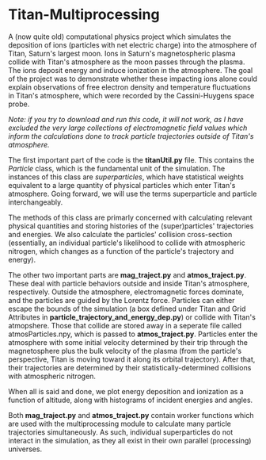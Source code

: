 # Titan-Multiprocessing

A (now quite old) computational physics project which simulates the deposition of ions (particles with net electric charge) into the atmosphere of Titan, Saturn's largest moon. Ions in Saturn's magnetospheric plasma collide with Titan's atmosphere as the moon passes through the plasma. The ions deposit energy and induce ionization in the atmosphere. The goal of the project was to demonstrate whether these impacting ions alone could explain observations of free electron density and temperature fluctuations in Titan's atmosphere, which were recorded by the Cassini-Huygens space probe.

*Note: if you try to download and run this code, it will not work, as I have excluded the very large collections of electromagnetic field values which inform the calculations done to track particle trajectories outside of Titan's atmosphere.*

The first important part of the code is the **titanUtil.py** file. This contains the *Particle* class, which is the fundamental unit of the simulation. The instances of this class are *superparticles*, which have statistical weights equivalent to a large quantity of physical particles which enter Titan's atmosphere. Going forward, we will use the terms superparticle and particle interchangeably.

The methods of this class are primarly concerned with calculating relevant physical quantities and storing histories of the (super)particles' trajectories and energies. We also calculate the particles' collision cross-section (essentially, an individual particle's likelihood to collide with atmospheric nitrogen, which changes as a function of the particle's trajectory and energy).

The other two important parts are **mag_traject.py** and **atmos_traject.py**. These deal with particle behaviors outside and inside Titan's atmosphere, respectively. Outside the atmosphere, electromagnetic forces dominate, and the particles are guided by the Lorentz force. Particles can either escape the bounds of the simulation (a box defined under Titan and Grid Attributes in **particle_trajectory_and_energy_dep.py**) or collide with Titan's atmopshere. Those that collide are stored away in a seperate file called atmosParticles.npy, which is passed to **atmos_traject.py**. Particles enter the atmosphere with some initial velocity determined by their trip through the magnetosphere plus the bulk velocity of the plasma (from the particle's perspective, Titan is moving toward it along its orbital trajectory). After that, their trajectories are determined by their statistically-determined collisions with atmospheric nitrogen.

When all is said and done, we plot energy deposition and ionization as a function of altitude, along with histograms of incident energies and angles.

Both **mag_traject.py** and **atmos_traject.py** contain worker functions which are used with the multiprocessing module to calculate many particle trajectories simultaneously. As such, individual superparticles do not interact in the simulation, as they all exist in their own parallel (processing) universes.
